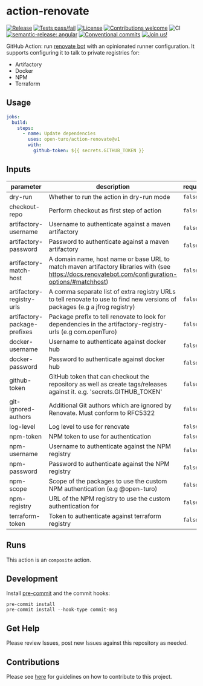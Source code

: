 # action-renovate

[![Release](https://img.shields.io/github/v/release/open-turo/action-renovate)](https://github.com/open-turo/eslint-config-typescript/releases/)
[![Tests pass/fail](https://img.shields.io/github/actions/workflow/status/open-turo/action-renovate/ci.yaml)](https://github.com/open-turo/action-renovate/actions/)
[![License](https://img.shields.io/github/license/open-turo/action-renovate)](./LICENSE)
[![Contributions welcome](https://img.shields.io/badge/contributions-welcome-brightgreen.svg)](https://github.com/dwyl/esta/issues)
![CI](https://github.com/open-turo/action-renovate/actions/workflows/release.yaml/badge.svg)
[![semantic-release: angular](https://img.shields.io/badge/semantic--release-angular-e10079?logo=semantic-release)](https://github.com/semantic-release/semantic-release)
[![Conventional commits](https://img.shields.io/badge/conventional%20commits-1.0.2-%23FE5196?logo=conventionalcommits&logoColor=white)](https://conventionalcommits.org)
[![Join us!](https://img.shields.io/badge/Turo-Join%20us%21-593CFB.svg)](https://turo.com/jobs)

GitHub Action: run [renovate bot](https://renovatebot.com) with an opinionated runner configuration. It supports
configuring it to talk to private registries for:

- Artifactory
- Docker
- NPM
- Terraform

## Usage

```yaml
jobs:
  build:
    steps:
      - name: Update dependencies
        uses: open-turo/action-renovate@v1
        with:
          github-token: ${{ secrets.GITHUB_TOKEN }}
```

## Inputs

| parameter                    | description                                                                                                                                        | required | default             |
| ---------------------------- | -------------------------------------------------------------------------------------------------------------------------------------------------- | -------- | ------------------- |
| dry-run                      | Whether to run the action in dry-run mode                                                                                                          | `false`  | `false`             |
| checkout-repo                | Perform checkout as first step of action                                                                                                           | `false`  | `true`              |
| artifactory-username         | Username to authenticate against a maven artifactory                                                                                               | `false`  |                     |
| artifactory-password         | Password to authenticate against a maven artifactory                                                                                               | `false`  |                     |
| artifactory-match-host       | A domain name, host name or base URL to match maven artifactory libraries with (see https://docs.renovatebot.com/configuration-options/#matchhost) | `false`  |                     |
| artifactory-registry-urls    | A comma separate list of extra registry URLs to tell renovate to use to find new versions of packages (e.g a jfrog registry)                       | `false`  |                     |
| artifactory-package-prefixes | Package prefix to tell renovate to look for dependencies in the artifactory-registry-urls (e.g com.openTuro)                                       | `false`  |                     |
| docker-username              | Username to authenticate against docker hub                                                                                                        | `false`  |                     |
| docker-password              | Password to authenticate against docker hub                                                                                                        | `false`  |                     |
| github-token                 | GitHub token that can checkout the repository as well as create tags/releases against it. e.g. 'secrets.GITHUB_TOKEN'                              | `false`  | ${{ github.token }} |
| git-ignored-authors          | Additional Git authors which are ignored by Renovate. Must conform to RFC5322                                                                      | `false`  | []                  |
| log-level                    | Log level to use for renovate                                                                                                                      | `false`  | info                |
| npm-token                    | NPM token to use for authentication                                                                                                                | `false`  |                     |
| npm-username                 | Username to authenticate against the NPM registry                                                                                                  | `false`  |                     |
| npm-password                 | Password to authenticate against the NPM registry                                                                                                  | `false`  |                     |
| npm-scope                    | Scope of the packages to use the custom NPM authentication (e.g @open-turo)                                                                        | `false`  |                     |
| npm-registry                 | URL of the NPM registry to use the custom authentication for                                                                                       | `false`  |                     |
| terraform-token              | Token to authenticate against terraform registry                                                                                                   | `false`  |                     |

## Runs

This action is an `composite` action.

## Development

Install [pre-commit](https://pre-commit.com/) and the commit hooks:

```shell
pre-commit install
pre-commit install --hook-type commit-msg
```

## Get Help

Please review Issues, post new Issues against this repository as needed.

## Contributions

Please see [here](https://github.com/open-turo/contributions) for guidelines on how to contribute to this project.
